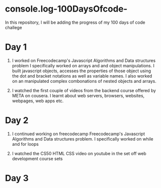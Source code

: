 # console.log-100DaysOfcode-
In this repository, I will be adding the progress of my 100 days of code challege


# Day 1
1. I worked on Freecodecamp's Javascript Algorithms and Data structures problem
  I specifically worked on arrays and and object manipulations. I built javascript objects,
  accesses the properties of those object using the dot and bracket notations as well as 
  variable names. I also worked on an manipulated complex combonations of nested objects 
  and arrays.
  
 2. I watched the first couple of videos from the backend course offered by META on cousera.
   I learnt about web servers, browsers, websites, webpages, web apps etc.


# Day 2
1. I continued working on freecodecamp Freecodecamp's Javascript Algorithms and Data structures problem.
   I specifically worked on while and for loops
   
2. I watched the CS50 HTML CSS video on youtube in the set off web development course sets



# Day 3
